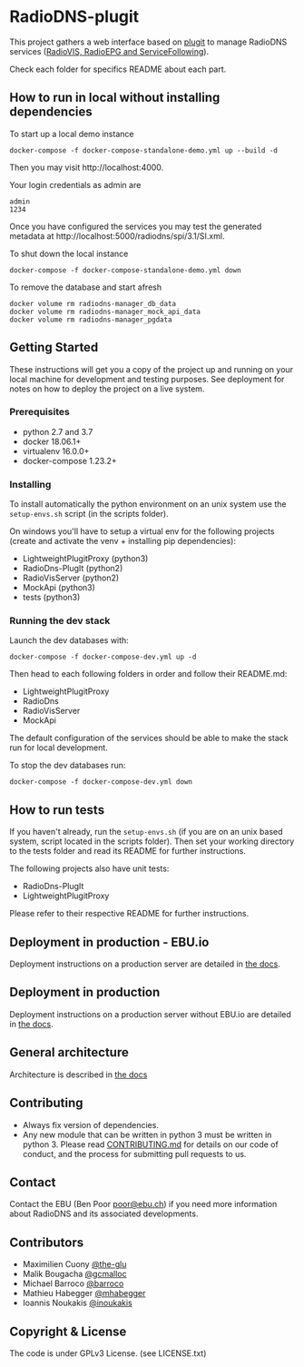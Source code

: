 RadioDNS-plugit
===============

This project gathers a web interface based on [plugit](https://github.com/ebu/plugit) to manage RadioDNS
services ([RadioVIS, RadioEPG and ServiceFollowing](http://www.radiodns.org)). 

Check each folder for specifics README about each part.

## How to run in local without installing dependencies
To start up a local demo instance

```
docker-compose -f docker-compose-standalone-demo.yml up --build -d
```

Then you may visit http://localhost:4000.

Your login credentials as admin are

    admin
    1234

Once you have configured the services you may test the generated metadata at http://localhost:5000/radiodns/spi/3.1/SI.xml.

To shut down the local instance

```
docker-compose -f docker-compose-standalone-demo.yml down
```

To remove the database and start afresh

```
docker volume rm radiodns-manager_db_data
docker volume rm radiodns-manager_mock_api_data
docker volume rm radiodns-manager_pgdata
```

## Getting Started
These instructions will get you a copy of the project up and running on your local machine for development and
testing purposes. See deployment for notes on how to deploy the project on a live system.

### Prerequisites
- python 2.7 and 3.7
- docker 18.06.1+
- virtualenv 16.0.0+
- docker-compose 1.23.2+

### Installing
To install automatically the python environment on an unix system use the `setup-envs.sh` script (in the scripts folder).

On windows you'll have to setup a virtual env for the following projects (create and activate the venv + installing pip 
dependencies):
- LightweightPlugitProxy (python3)
- RadioDns-PlugIt (python2)
- RadioVisServer (python2)
- MockApi (python3)
- tests (python3)

### Running the dev stack
Launch the dev databases with:

    docker-compose -f docker-compose-dev.yml up -d
    
Then head to each following folders in order and follow their README.md:
- LightweightPlugitProxy 
- RadioDns
- RadioVisServer 
- MockApi 

The default configuration of the services should be able to make the stack run for local development.

To stop the dev databases run:

    docker-compose -f docker-compose-dev.yml down

## How to run tests
If you haven't already, run the `setup-envs.sh` (if you are on an unix based system, script located in the scripts folder).
Then set your working directory to the tests folder and read its README for further instructions.

The following projects also have unit tests:
- RadioDns-PlugIt
- LightweightPlugitProxy

Please refer to their respective README for further instructions.
    
## Deployment in production - EBU.io
Deployment instructions on a production server are detailed in [the docs](/docs/Radiodns_manual_deployment_EBU-IO.md).

## Deployment in production
Deployment instructions on a production server without EBU.io are detailed in [the docs](/docs/Radiodns_manual_deployment.md).

## General architecture
Architecture is described in [the docs](/docs/Radiodns_architecture.md)

## Contributing
- Always fix version of dependencies.
- Any new module that can be written in python 3 must be written in python 3.
Please read [CONTRIBUTING.md](CONTRIBUTING.md) for details on our code of conduct, and the process for submitting pull requests to us.

## Contact
Contact the EBU (Ben Poor poor@ebu.ch) if you need more information about RadioDNS and its associated developments.

## Contributors
* Maximilien Cuony [@the-glu](https://github.com/the-glu)
* Malik Bougacha [@gcmalloc](https://github.com/gcmalloc)
* Michael Barroco [@barroco](https://github.com/barroco)
* Mathieu Habegger [@mhabegger](https://github.com/mhabegger)
* Ioannis Noukakis [@inoukakis](https://github.com/ioannisNoukakis)


## Copyright & License
The code is under GPLv3 License. (see LICENSE.txt)
